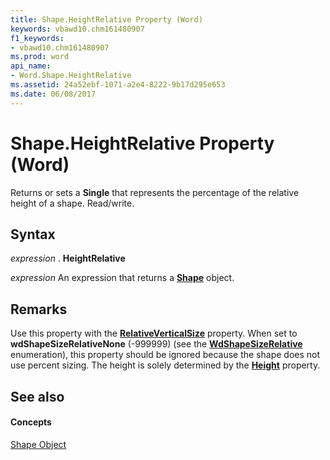 ```yaml
---
title: Shape.HeightRelative Property (Word)
keywords: vbawd10.chm161480907
f1_keywords:
- vbawd10.chm161480907
ms.prod: word
api_name:
- Word.Shape.HeightRelative
ms.assetid: 24a52ebf-1071-a2e4-8222-9b17d295e653
ms.date: 06/08/2017
---
```



# Shape.HeightRelative Property (Word)

Returns or sets a  **Single** that represents the percentage of the relative height of a shape. Read/write.


## Syntax

 _expression_ . **HeightRelative**

 _expression_ An expression that returns a **[Shape](Word.Shape.md)** object.


## Remarks

Use this property with the  **[RelativeVerticalSize](Word.Shape.RelativeVerticalSize.md)** property. When set to **wdShapeSizeRelativeNone** (-999999) (see the **[WdShapeSizeRelative](Word.WdShapeSizeRelative.md)** enumeration), this property should be ignored because the shape does not use percent sizing. The height is solely determined by the **[Height](Word.Shape.Height.md)** property.


## See also


#### Concepts


[Shape Object](Word.Shape.md)

